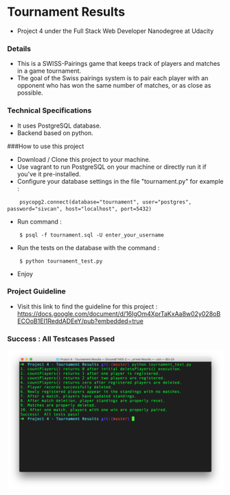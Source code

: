 # Tournament Results

- Project 4  under the Full Stack Web Developer Nanodegree at Udacity

### Details
- This is a SWISS-Pairings game that keeps track of players and matches in a game tournament.
- The goal of the Swiss pairings system is to pair each player with an opponent who has won the same number of matches, or as close as possible.

### Technical Specifications
- It uses PostgreSQL database.
- Backend based on python. 

###How to use this project
- Download / Clone this project to your machine.
- Use vagrant to run PostgreSQL on your machine or directly run it if you've it pre-installed.
- Configure your database settings in the file "tournament.py" for example :
```
    psycopg2.connect(database="tournament", user="postgres", password="sivcan", host="localhost", port=5432)    
```
- Run command : 
```shell
    $ psql -f tournament.sql -U enter_your_username
```
- Run the tests on the database with the command : 
```shell
    $ python tournament_test.py
```
- Enjoy


### Project Guideline 
- Visit this link to find the guideline for this project : https://docs.google.com/document/d/16IgOm4XprTaKxAa8w02y028oBECOoB1EI1ReddADEeY/pub?embedded=true

### Success : All Testcases Passed 

![test-case-screenshot](https://github.com/sivcan/Tournament-Results/blob/master/images/result.png)

